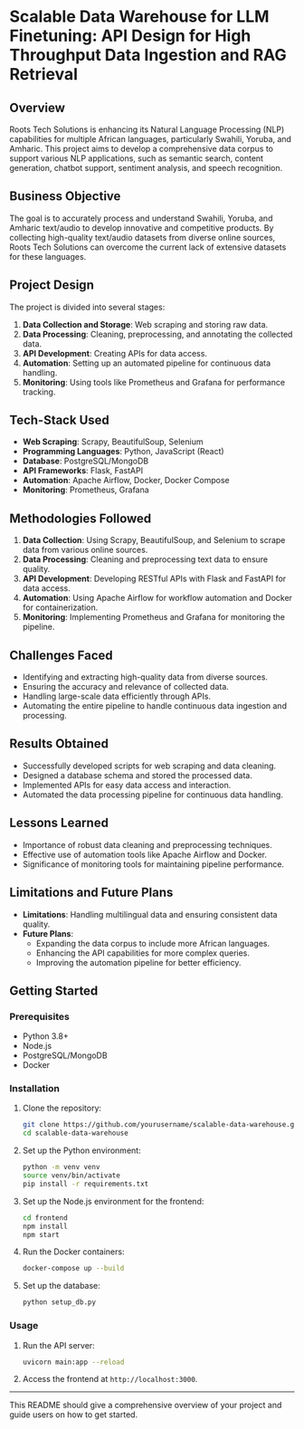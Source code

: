# Scalable Data Warehouse for LLM Finetuning: API Design for High Throughput Data Ingestion and RAG Retrieval

## Overview

Roots Tech Solutions is enhancing its Natural Language Processing (NLP) capabilities for multiple African languages, particularly Swahili, Yoruba, and Amharic. This project aims to develop a comprehensive data corpus to support various NLP applications, such as semantic search, content generation, chatbot support, sentiment analysis, and speech recognition.

## Business Objective

The goal is to accurately process and understand Swahili, Yoruba, and Amharic text/audio to develop innovative and competitive products. By collecting high-quality text/audio datasets from diverse online sources, Roots Tech Solutions can overcome the current lack of extensive datasets for these languages.

## Project Design

The project is divided into several stages:
1. **Data Collection and Storage**: Web scraping and storing raw data.
2. **Data Processing**: Cleaning, preprocessing, and annotating the collected data.
3. **API Development**: Creating APIs for data access.
4. **Automation**: Setting up an automated pipeline for continuous data handling.
5. **Monitoring**: Using tools like Prometheus and Grafana for performance tracking.

## Tech-Stack Used

- **Web Scraping**: Scrapy, BeautifulSoup, Selenium
- **Programming Languages**: Python, JavaScript (React)
- **Database**: PostgreSQL/MongoDB
- **API Frameworks**: Flask, FastAPI
- **Automation**: Apache Airflow, Docker, Docker Compose
- **Monitoring**: Prometheus, Grafana

## Methodologies Followed

1. **Data Collection**: Using Scrapy, BeautifulSoup, and Selenium to scrape data from various online sources.
2. **Data Processing**: Cleaning and preprocessing text data to ensure quality.
3. **API Development**: Developing RESTful APIs with Flask and FastAPI for data access.
4. **Automation**: Using Apache Airflow for workflow automation and Docker for containerization.
5. **Monitoring**: Implementing Prometheus and Grafana for monitoring the pipeline.

## Challenges Faced

- Identifying and extracting high-quality data from diverse sources.
- Ensuring the accuracy and relevance of collected data.
- Handling large-scale data efficiently through APIs.
- Automating the entire pipeline to handle continuous data ingestion and processing.

## Results Obtained

- Successfully developed scripts for web scraping and data cleaning.
- Designed a database schema and stored the processed data.
- Implemented APIs for easy data access and interaction.
- Automated the data processing pipeline for continuous data handling.

## Lessons Learned

- Importance of robust data cleaning and preprocessing techniques.
- Effective use of automation tools like Apache Airflow and Docker.
- Significance of monitoring tools for maintaining pipeline performance.

## Limitations and Future Plans

- **Limitations**: Handling multilingual data and ensuring consistent data quality.
- **Future Plans**: 
  - Expanding the data corpus to include more African languages.
  - Enhancing the API capabilities for more complex queries.
  - Improving the automation pipeline for better efficiency.

## Getting Started

### Prerequisites

- Python 3.8+
- Node.js
- PostgreSQL/MongoDB
- Docker

### Installation

1. Clone the repository:
   ```bash
   git clone https://github.com/yourusername/scalable-data-warehouse.git
   cd scalable-data-warehouse
   ```

2. Set up the Python environment:
   ```bash
   python -m venv venv
   source venv/bin/activate
   pip install -r requirements.txt
   ```

3. Set up the Node.js environment for the frontend:
   ```bash
   cd frontend
   npm install
   npm start
   ```

4. Run the Docker containers:
   ```bash
   docker-compose up --build
   ```

5. Set up the database:
   ```bash
   python setup_db.py
   ```

### Usage

1. Run the API server:
   ```bash
   uvicorn main:app --reload
   ```

2. Access the frontend at `http://localhost:3000`.

---

This README should give a comprehensive overview of your project and guide users on how to get started.
